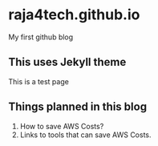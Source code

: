 # raja4tech.github.io
My first github blog

## This uses Jekyll theme
This is a test page

## Things planned in this blog
1. How to save AWS Costs?
2. Links to tools that can save AWS Costs.
